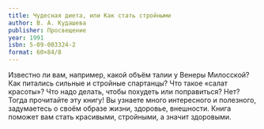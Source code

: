 ```yaml
---
title: Чудесная диета, или Как стать стройными
author: В. А. Кудашева
publisher: Просвещение
year: 1991
isbn: 5-09-003324-2
format: 60×84/8
---
```


Известно ли вам, например, какой объём талии у Венеры Милосской? Как питались сильные и стройные спартанцы? Что такое «салат красоты»? Что надо делать, чтобы похудеть или поправиться? Нет? Тогда прочитайте эту книгу! Вы узнаете много интересного и полезного, задумаетесь о своём образе жизни, здоровье, внешности.
Книга поможет вам стать красивыми, стройными, а значит здоровыми.
